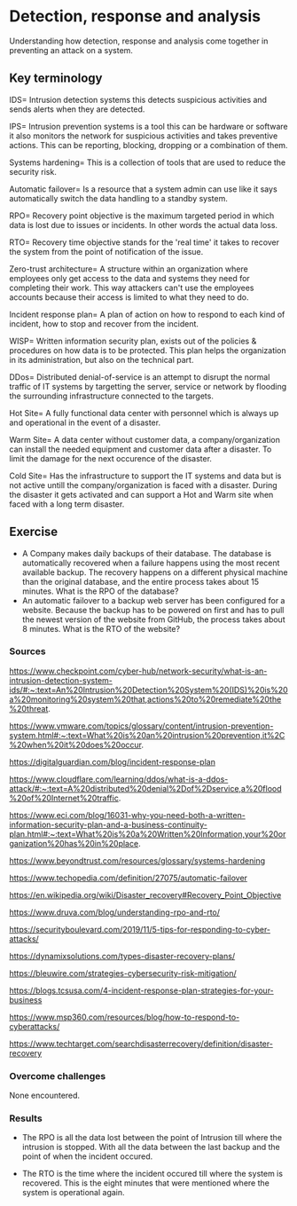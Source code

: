 # Detection, response and analysis
Understanding how detection, response and analysis come together in preventing an attack on a system.

## Key terminology
IDS= Intrusion detection systems this detects suspicious activities and sends alerts when they are detected.

IPS= Intrusion prevention systems is a tool this can be hardware or software it also monitors the network for suspicious activities and takes preventive actions. This can be reporting, blocking, dropping or a combination of them.

Systems hardening= This is a collection of tools that are used to reduce the security risk.

Automatic failover= Is a resource that a system admin can use like it says automatically switch the data handling to a standby system.

RPO= Recovery point objective is the maximum targeted period in which data is lost due to issues or incidents. In other words the actual data loss.

RTO= Recovery time objective stands for the 'real time' it takes to recover the system from the point of notification of the issue.

Zero-trust architecture= A structure within an organization where employees only get access to the data and systems they need for completing their work. This way attackers can't use the employees accounts because their access is limited to what they need to do.

Incident response plan= A plan of action on how to respond to each kind of incident, how to stop and recover from the incident.

WISP= Written information security plan, exists out of the policies & procedures on how data is to be protected. This plan helps the organization in its administration, but also on the technical part.

DDos= Distributed denial-of-service is an attempt to disrupt the normal traffic of IT systems by targetting the server, service or network by flooding the surrounding infrastructure connected to the targets.

Hot Site= A fully functional data center with personnel which is always up and operational in the event of a disaster.

Warm Site= A data center without customer data, a company/organization can install the needed equipment and customer data after a disaster. To limit the damage for the next occurence of the disaster.

Cold Site= Has the infrastructure to support the IT systems and data but is not active untill the company/organization is faced with a disaster. During the disaster it gets activated and can support a Hot and Warm site when faced with a long term disaster.

## Exercise
- A Company makes daily backups of their database. The database is automatically recovered when a failure happens using the most recent available backup. The recovery happens on a different physical machine than the original database, and the entire process takes about 15 minutes. What is the RPO of the database?
- An automatic failover to a backup web server has been configured for a website. Because the backup has to be powered on first and has to pull the newest version of the website from GitHub, the process takes about 8 minutes. What is the RTO of the website?

### Sources
https://www.checkpoint.com/cyber-hub/network-security/what-is-an-intrusion-detection-system-ids/#:~:text=An%20Intrusion%20Detection%20System%20(IDS)%20is%20a%20monitoring%20system%20that,actions%20to%20remediate%20the%20threat.

https://www.vmware.com/topics/glossary/content/intrusion-prevention-system.html#:~:text=What%20is%20an%20intrusion%20prevention,it%2C%20when%20it%20does%20occur.

https://digitalguardian.com/blog/incident-response-plan

https://www.cloudflare.com/learning/ddos/what-is-a-ddos-attack/#:~:text=A%20distributed%20denial%2Dof%2Dservice,a%20flood%20of%20Internet%20traffic.

https://www.eci.com/blog/16031-why-you-need-both-a-written-information-security-plan-and-a-business-continuity-plan.html#:~:text=What%20is%20a%20Written%20Information,your%20organization%20has%20in%20place.

https://www.beyondtrust.com/resources/glossary/systems-hardening

https://www.techopedia.com/definition/27075/automatic-failover

https://en.wikipedia.org/wiki/Disaster_recovery#Recovery_Point_Objective

https://www.druva.com/blog/understanding-rpo-and-rto/

https://securityboulevard.com/2019/11/5-tips-for-responding-to-cyber-attacks/

https://dynamixsolutions.com/types-disaster-recovery-plans/

https://bleuwire.com/strategies-cybersecurity-risk-mitigation/

https://blogs.tcsusa.com/4-incident-response-plan-strategies-for-your-business

https://www.msp360.com/resources/blog/how-to-respond-to-cyberattacks/

https://www.techtarget.com/searchdisasterrecovery/definition/disaster-recovery

### Overcome challenges
None encountered.

### Results
- The RPO is all the data lost between the point of Intrusion till where the intrusion is stopped. With all the data between the last backup and the point of when the incident occured.

- The RTO is the time where the incident occured till where the system is recovered. This is the eight minutes that were mentioned where the system is operational again.
